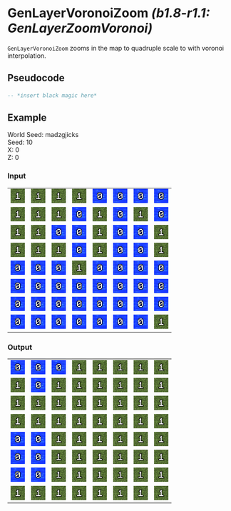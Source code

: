<!-- TODO: What kind of demon is Notch summoning in the code of GenLayerVoronoiZoom? -->

# GenLayerVoronoiZoom *(b1.8-r1.1: GenLayerZoomVoronoi)*

`GenLayerVoronoiZoom` zooms in the map to quadruple scale to with voronoi interpolation.

## Pseudocode
```lua
-- *insert black magic here*
```

## Example
World Seed: madzgjicks<br>
Seed: 10<br>
X: 0<br>
Z: 0<br>

### Input
|  |  |  |  |  |  |  |  |
|--|--|--|--|--|--|--|--|
|![1](/assets/biome/1.png)|![1](/assets/biome/1.png)|![1](/assets/biome/1.png)|![1](/assets/biome/1.png)|![0](/assets/biome/0.png)|![0](/assets/biome/0.png)|![0](/assets/biome/0.png)|![0](/assets/biome/0.png)|
|![1](/assets/biome/1.png)|![1](/assets/biome/1.png)|![1](/assets/biome/1.png)|![0](/assets/biome/0.png)|![1](/assets/biome/1.png)|![0](/assets/biome/0.png)|![1](/assets/biome/1.png)|![0](/assets/biome/0.png)|
|![1](/assets/biome/1.png)|![1](/assets/biome/1.png)|![0](/assets/biome/0.png)|![0](/assets/biome/0.png)|![1](/assets/biome/1.png)|![0](/assets/biome/0.png)|![0](/assets/biome/0.png)|![1](/assets/biome/1.png)|
|![1](/assets/biome/1.png)|![1](/assets/biome/1.png)|![1](/assets/biome/1.png)|![0](/assets/biome/0.png)|![1](/assets/biome/1.png)|![0](/assets/biome/0.png)|![0](/assets/biome/0.png)|![1](/assets/biome/1.png)|
|![0](/assets/biome/0.png)|![0](/assets/biome/0.png)|![0](/assets/biome/0.png)|![1](/assets/biome/1.png)|![0](/assets/biome/0.png)|![0](/assets/biome/0.png)|![0](/assets/biome/0.png)|![0](/assets/biome/0.png)|
|![0](/assets/biome/0.png)|![0](/assets/biome/0.png)|![0](/assets/biome/0.png)|![0](/assets/biome/0.png)|![0](/assets/biome/0.png)|![0](/assets/biome/0.png)|![0](/assets/biome/0.png)|![0](/assets/biome/0.png)|
|![0](/assets/biome/0.png)|![0](/assets/biome/0.png)|![0](/assets/biome/0.png)|![0](/assets/biome/0.png)|![0](/assets/biome/0.png)|![0](/assets/biome/0.png)|![0](/assets/biome/0.png)|![0](/assets/biome/0.png)|
|![0](/assets/biome/0.png)|![0](/assets/biome/0.png)|![0](/assets/biome/0.png)|![0](/assets/biome/0.png)|![0](/assets/biome/0.png)|![0](/assets/biome/0.png)|![0](/assets/biome/0.png)|![1](/assets/biome/1.png)|

### Output
|  |  |  |  |  |  |  |  |
|--|--|--|--|--|--|--|--|
|![0](/assets/biome/0.png)|![0](/assets/biome/0.png)|![0](/assets/biome/0.png)|![1](/assets/biome/1.png)|![1](/assets/biome/1.png)|![1](/assets/biome/1.png)|![1](/assets/biome/1.png)|![1](/assets/biome/1.png)|
|![1](/assets/biome/1.png)|![0](/assets/biome/0.png)|![1](/assets/biome/1.png)|![1](/assets/biome/1.png)|![1](/assets/biome/1.png)|![1](/assets/biome/1.png)|![1](/assets/biome/1.png)|![1](/assets/biome/1.png)|
|![1](/assets/biome/1.png)|![1](/assets/biome/1.png)|![1](/assets/biome/1.png)|![1](/assets/biome/1.png)|![1](/assets/biome/1.png)|![1](/assets/biome/1.png)|![1](/assets/biome/1.png)|![1](/assets/biome/1.png)|
|![1](/assets/biome/1.png)|![1](/assets/biome/1.png)|![1](/assets/biome/1.png)|![1](/assets/biome/1.png)|![1](/assets/biome/1.png)|![1](/assets/biome/1.png)|![1](/assets/biome/1.png)|![1](/assets/biome/1.png)|
|![0](/assets/biome/0.png)|![0](/assets/biome/0.png)|![1](/assets/biome/1.png)|![1](/assets/biome/1.png)|![1](/assets/biome/1.png)|![1](/assets/biome/1.png)|![1](/assets/biome/1.png)|![1](/assets/biome/1.png)|
|![0](/assets/biome/0.png)|![0](/assets/biome/0.png)|![1](/assets/biome/1.png)|![1](/assets/biome/1.png)|![1](/assets/biome/1.png)|![1](/assets/biome/1.png)|![1](/assets/biome/1.png)|![1](/assets/biome/1.png)|
|![0](/assets/biome/0.png)|![0](/assets/biome/0.png)|![1](/assets/biome/1.png)|![1](/assets/biome/1.png)|![1](/assets/biome/1.png)|![1](/assets/biome/1.png)|![1](/assets/biome/1.png)|![1](/assets/biome/1.png)|
|![1](/assets/biome/1.png)|![1](/assets/biome/1.png)|![1](/assets/biome/1.png)|![1](/assets/biome/1.png)|![1](/assets/biome/1.png)|![1](/assets/biome/1.png)|![1](/assets/biome/1.png)|![1](/assets/biome/1.png)|
